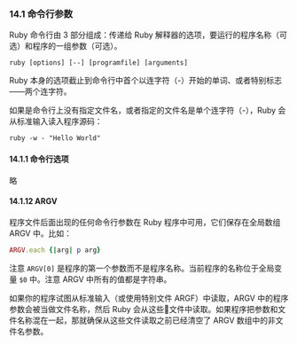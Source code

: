 ### 14.1 命令行参数

Ruby 命令行由 3 部分组成：传递给 Ruby 解释器的选项，要运行的程序名称（可选）和程序的一组参数（可选）。

```shell
ruby [options] [--] [programfile] [arguments]
```

Ruby 本身的选项截止到命令行中首个以连字符（-）开始的单词、或者特别标志——两个连字符。

如果是命令行上没有指定文件名，或者指定的文件名是单个连字符（-），Ruby 会从标准输入读入程序源码：

```shell
ruby -w - "Hello World"
```

#### 14.1.1 命令行选项

略

#### 14.1.12 ARGV

程序文件后面出现的任何命令行参数在 Ruby 程序中可用，它们保存在全局数组 ARGV 中。比如：

```ruby
ARGV.each {|arg| p arg}
```

注意 `ARGV[0]` 是程序的第一个参数而不是程序名称。当前程序的名称位于全局变量 `$0` 中。注意 ARGV 中所有的值都是字符串。

如果你的程序试图从标准输入（或使用特别文件 ARGF）中读取，ARGV 中的程序参数会被当做文件名称，然后 Ruby 会从这些文件中读取。如果程序把参数和文件名称混在一起，那就确保从这些文件读取之前已经清空了 ARGV 数组中的非文件名参数。